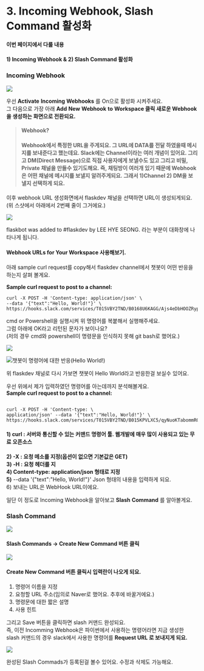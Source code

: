 # 3. Incoming Webhook, Slash Command 활성화

#### 이번 페이지에서 다룰 내용 

#### 1\) Incoming Webhook & 2\) Slash Command 활성화

### Incoming Webhook

![](../../../../.gitbook/assets/image%20%28276%29.png)

우선 **Activate** **Incoming** **Webhooks** 를 On으로 활성화 시켜주세요.   
그 다음으로 가장 아래  **Add** **New** **Webhook** **to** **Workspace 클릭 새로운 Webhook을 생성하는 화면으로 전환되요.**   


> #### Webhook?  
>
> #### Webhook에서 특정한 URL을 주게되요. 그 URL에 DATA를 전달 하였을때 메시지를 보내준다고 했는데요. Slack에는 Channel이라는 여러 개념이 있어요. 그리고 DM\(Direct Message\)으로 직접 사용자에게 보낼수도 있고 그리고 비밀, Private 채널을 만들수 있기도해요.  즉, 채팅방이 여러개 있기 때문에 Webhook은 어떤 채널에 메시지를 보낼지 알려주게되요.  그래서 1\)Channel 2\) DM을 보낼지 선택하게 되요.

이후 webhook URL 생성화면에서 flaskdev 채널을 선택하면 URL이 생성되게되요. \(위 스샷에서 아래에서 2번째 줄이 그거에요.\)  
  


![](../../../../.gitbook/assets/image%20%28283%29.png)

flaskbot was added to \#flaskdev by LEE HYE SEONG. 라는 부분이 대화창에 나타나게 됩니다.   


#### Webhook URLs for Your Workspace 사용해보기. 

아래 sample curl request를 copy해서 flaskdev channel에서 챗봇이 어떤 반응을 하는지 살펴 볼게요. 

 **Sample curl request to post to a channel:**

```text
curl -X POST -H 'Content-type: application/json' \
--data '{"text":"Hello, World!"}' \
https://hooks.slack.com/services/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
```

cmd or Powershell을 실행시켜 위 명령어를 복붙해서 실행해주세요.   
그럼 아래에 OK라고 리턴된 문자가 보이나요?  
\(저의 경우 cmd와 powershell이 명령문을 인식하지 못해 git bash로 했어요.\)  


![](../../../../.gitbook/assets/image%20%28257%29.png)

![&#xCC57;&#xBD07;&#xC774; &#xBA85;&#xB839;&#xC5B4;&#xC5D0; &#xB300;&#xD55C; &#xBC18;&#xC751;\(Hello World!\)](../../../../.gitbook/assets/image%20%28260%29.png)

위 flaskdev 채널로 다시 가보면 챗봇이 Hello World라고 반응한걸 보실수 있어요.   
  
우선 위에서 제가 입력하였던 명령어를 아는데까지 분석해볼게요.   
**Sample curl request to post to a channel:**

```text

curl -X POST -H 'Content-type: \
application/json' --data '{"text":"Hello, World!"}' \
https://hooks.slack.com/services/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

```

#### 1\) curl :  서버와 통신할 수 있는 커맨드 명령어 툴. 웹개발에 매우 많이 사용되고 있는 **무료 오픈소스**

**2\) -X : 요청 메소를 지정\(옵션이 없으면 기본값은 GET\)  
3\)  -H : 요청 헤더를 지  
4\) Content-type: application/json 형태로 지정   
5\)** --data '{"text":"Hello, World!"}' Json 형태의 내용을 입력하게 되요.   
6\)  보내는 URL은 WebHook URL이에요.  
  
일단 이 정도로  Incoming Webhook을 알아보고 **Slash** **Command** 를 알아볼게요.   


### Slash Command

![](../../../../.gitbook/assets/image%20%28268%29.png)

#### Slash Commands -&gt; Create New Command 버튼 클릭

![](../../../../.gitbook/assets/image%20%28266%29.png)

#### 

#### Create New Command 버튼 클릭시 입력란이 나오게 되요. 

1. 명령어 이름을 지정
2. 요청할 URL 주소\(임의로 Naver로 했어요. 추후에 바꿀거에요.\)
3. 명령문에 대한 짧은 설명
4. 사용 힌트 

그리고 Save 버튼을 클릭하면 slash 커맨드 완성되요.   
즉, 이전 Incomming Webhook은 파이썬에서 사용하는 명령어라면 지금 생성한 slash 커맨드의 경우 slack에서 사용한 명령어를 **Request URL 로 보내지게 되요.**

![](../../../../.gitbook/assets/image%20%28258%29.png)

완성된 Slash Commads가 등록된걸 볼수 있어요. 수정과 삭제도 가능해요.  
 



